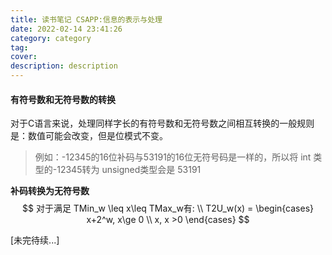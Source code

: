 ```yaml
---
title: 读书笔记 CSAPP:信息的表示与处理
date: 2022-02-14 23:41:26
category: category
tag:
cover:
description: description
---
```


#### 有符号数和无符号数的转换

对于C语言来说，处理同样字长的有符号数和无符号数之间相互转换的一般规则是：数值可能会改变，但是位模式不变。

> 例如：-12345的16位补码与53191的16位无符号码是一样的，所以将 int 类型的-12345转为 unsigned类型会是 53191

**补码转换为无符号数**
$$
对于满足 TMin_w \leq x\leq TMax_w有: \\
T2U_w(x) = \begin{cases}
x+2^w, x\ge 0 \\
x, x >0
\end{cases}
$$


[未完待续...]